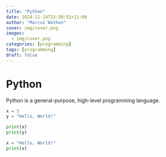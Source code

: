 ```yaml
---
title: "Python"
date: 2024-11-14T15:50:52+11:00
author: "Marcus Wathen"
cover: img/cover.png
images:
  - img/cover.png
categories: [programming]
tags: [programming]
draft: false
---
```


# Python

Python is a general-purpose, high-level programming language.

```python
x = 5
y = "Hello, World!"
```

```python
print(x)
print(y)
```

```python
x = "Hello, World!"
print(x)
```
